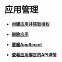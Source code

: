 # 应用管理<a name="apig-zh-ug-180307048"></a>

-   **[创建应用并获取授权](创建应用并获取授权.md)**  

-   **[删除应用](删除应用.md)**  

-   **[重置AppSecret](重置AppSecret.md)**  

-   **[查看应用绑定的API详情](查看应用绑定的API详情.md)**  


